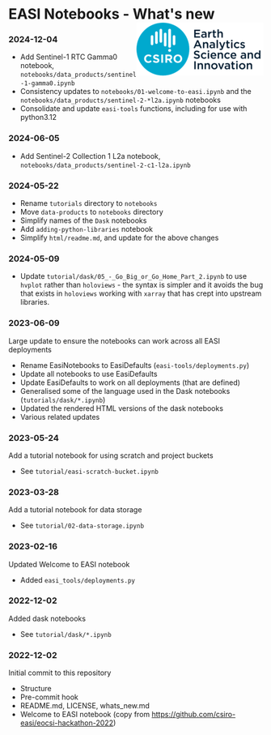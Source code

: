 # EASI Notebooks - What's new <img align="right" src="resources/csiro_easi_logo.png">

### 2024-12-04

- Add Sentinel-1 RTC Gamma0 notebook, `notebooks/data_products/sentinel-1-gamma0.ipynb`
- Consistency updates to `notebooks/01-welcome-to-easi.ipynb` and the `notebooks/data_products/sentinel-2-*l2a.ipynb` notebooks
- Consolidate and update `easi-tools` functions, including for use with python3.12

### 2024-06-05
- Add Sentinel-2 Collection 1 L2a notebook, `notebooks/data_products/sentinel-2-c1-l2a.ipynb`

### 2024-05-22
- Rename `tutorials` directory to `notebooks`
- Move `data-products` to `notebooks` directory
- Simplify names of the `Dask` notebooks
- Add `adding-python-libraries` notebook
- Simplify `html/readme.md`, and update for the above changes

### 2024-05-09
- Update `tutorial/dask/05_-_Go_Big_or_Go_Home_Part_2.ipynb` to use `hvplot` rather than `holoviews` - the syntax is simpler and it avoids the bug that exists in `holoviews` working with `xarray` that has crept into upstream libraries.

### 2023-06-09

Large update to ensure the notebooks can work across all EASI deployments
- Rename EasiNotebooks to EasiDefaults (`easi-tools/deployments.py`)
- Update all notebooks to use EasiDefaults
- Update EasiDefaults to work on all deployments (that are defined)
- Generalised some of the language used in the Dask notebooks (`tutorials/dask/*.ipynb`)
- Updated the rendered HTML versions of the dask notebooks
- Various related updates

### 2023-05-24

Add a tutorial notebook for using scratch and project buckets
- See `tutorial/easi-scratch-bucket.ipynb`

### 2023-03-28

Add a tutorial notebook for data storage
- See `tutorial/02-data-storage.ipynb`

### 2023-02-16

Updated Welcome to EASI notebook
- Added `easi_tools/deployments.py`

### 2022-12-02

Added dask notebooks
- See `tutorial/dask/*.ipynb`

### 2022-12-02

Initial commit to this repository
- Structure
- Pre-commit hook
- README.md, LICENSE, whats_new.md
- Welcome to EASI notebook (copy from https://github.com/csiro-easi/eocsi-hackathon-2022)
